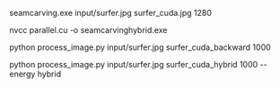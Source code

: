 seamcarving.exe input/surfer.jpg surfer_cuda.jpg 1280

nvcc parallel.cu -o seamcarvinghybrid.exe 

python process_image.py input/surfer.jpg surfer_cuda_backward 1000

python process_image.py input/surfer.jpg surfer_cuda_hybrid 1000 --energy hybrid